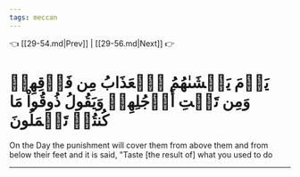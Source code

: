 ```yaml
---
tags: meccan
---
```


👈 [[29-54.md|Prev]] | [[29-56.md|Next]] 👉

# يَوۡمَ يَغۡشَىٰهُمُ ٱلۡعَذَابُ مِن فَوۡقِهِمۡ وَمِن تَحۡتِ أَرۡجُلِهِمۡ وَيَقُولُ ذُوقُواْ مَا كُنتُمۡ تَعۡمَلُونَ

On the Day the punishment will cover them from above them and from below their feet and it is said, "Taste [the result of] what you used to do

---

